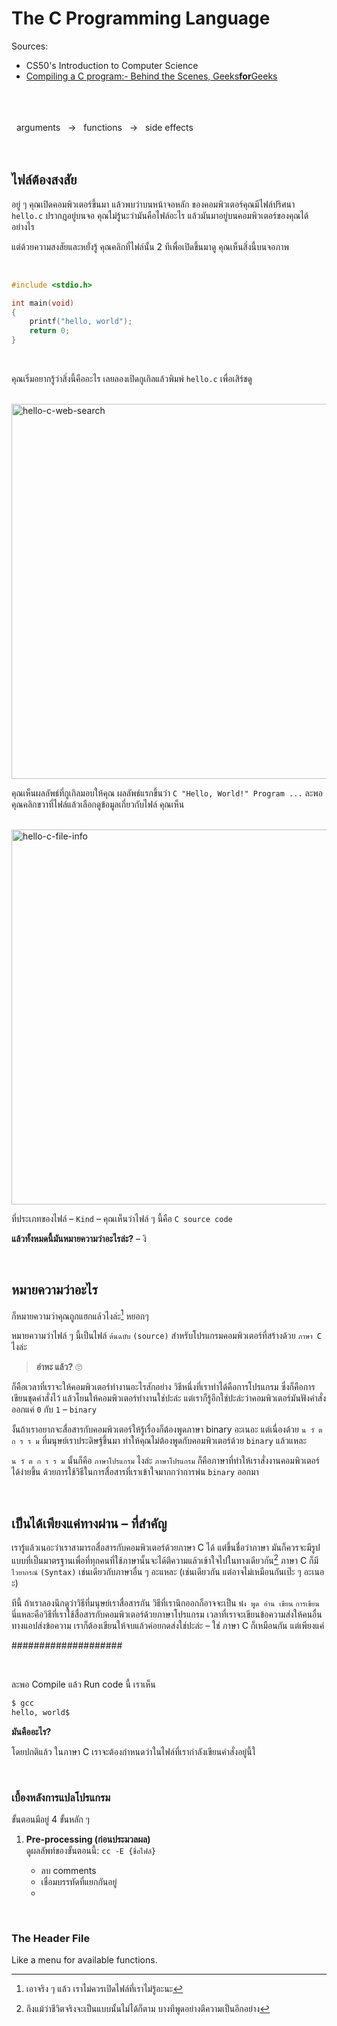 # **The C Programming Language**

Sources:
- CS50's Introduction to Computer Science
- [Compiling a C program:- Behind the Scenes, Geeks**for**Geeks](https://www.geeksforgeeks.org/compiling-a-c-program-behind-the-scenes/)

<br>
<br>
<br>

<span class="hi-block">
&nbsp; arguments &nbsp; &#8594; &nbsp; functions &nbsp; &#8594; &nbsp; side effects &nbsp;
</span>

<br>
<br>
<br>

## **ไฟล์ต้องสงสัย**

<p>

อยู่ ๆ คุณเปิดคอมพิวเตอร์ขึ้นมา
แล้วพบว่าบนหน้าจอหลัก ของคอมพิวเตอร์คุณมีไฟล์ปริศนา `hello.c` ปรากฏอยู่บนจอ
คุณไม่รู้นะว่ามันคือไฟล์อะไร แล้วมันมาอยู่บนคอมพิวเตอร์ของคุณได้อย่างไร


แต่ด้วยความสงสัยและหยั่งรู้ คุณคลิกที่ไฟล์นั้น 2 ทีเพื่อเปิดขึ้นมาดู
คุณเห็นสิ่งนี้บนจอภาพ

</p>

<br>

```c
#include <stdio.h>

int main(void)
{
    printf("hello, world");
    return 0;
}
```

<br>

<p>

คุณเริ่มอยากรู้ว่าสิ่งนี้คืออะไร เลยลองเปิดกูเกิลแล้วพิมพ์ `hello.c` เพื่อเสิร์ชดู<br>

</p>

<br>

<img src="https://dm2305files.storage.live.com/y4m40XBU8susBDthr8v48RicyCnDtySlss1f2CZRMrP6oueCoKg_A0OMER8MfOn0smyK7IP28TWDLJOgnPKIC2dHiMOaOMjFNbRlpcpmWLwrcT4BY_MRqrqAQRZrgow9A_3qRvcij19c-k0A8u10mOFPsCGILtbf5RamNu-XqwD5ZDODg_7Uq0J7415x12J6VTl?width=1436&height=578&cropmode=none" alt="hello-c-web-search" width="600">

<br>

<p>

คุณเห็นผลลัพธ์ที่กูเกิลมอบให้คุณ ผลลัพธ์แรกขึ้นว่า `C "Hello, World!" Program ...`
ละพอคุณคลิกขวาที่ไฟล์แล้วเลือกดูข้อมูลเกี่ยวกับไฟล์ คุณเห็น

</p>

<br>

<img src="https://dm2305files.storage.live.com/y4m-5kf6tIUVEndnB9rvMPGyiBDpqcpMYnh9bY7nLX54wk-SdEZug3R_fYXhav1fK3dyxJ5S8gNVnrlFmmHZXVaPoivOAP3t_7kdQt8LJD76PqOkv06TZvoQJExiwyMD22GTSxKblLyVIisshX4nAOyiLBoxvt8fnxSxF-xEEtNFCQ55UFnqI6W0F6B2C-4Svwj?width=521&height=311&cropmode=none" alt="hello-c-file-info" width="600">

<br>

<p>

ที่ประเภทของไฟล์ &#x2013; `Kind` &#x2013; คุณเห็นว่าไฟล์ ๆ นี้คือ `C source code`

**แล้วทั้งหมดนี้มันหมายความว่าอะไรล่ะ?** &#x2013; งิ

</p>

<br>

## **หมายความว่าอะไร**

<p>

ก็หมายความว่าคุณถูกแฮกแล้วไงล่ะ[^1]
หยอกๆ

หมายความว่าไฟล์ ๆ นี้เป็นไฟล์ `ต้นฉบับ` `(source)` สำหรับโปรแกรมคอมพิวเตอร์ที่สร้างด้วย `ภาษา C` ไงล่ะ

> **อ่าหะ แล้ว?** &#x1F644;

ก็คือเวลาที่เราจะให้คอมพิวเตอร์ทำงานอะไรสักอย่าง วิธีหนึ่งที่เราทำได้คือการโปรแกรม
ซึ่งก็คือการเขียนชุดคำสั่งไว้ แล้วโยนให้คอมพิวเตอร์ทำงานใช่ปะล่ะ
แต่เราก็รู้อีกใช่ปะล่ะว่าคอมพิวเตอร์มันฟังคำสั่งออกแค่ `0` กับ `1` &#x2013; `binary`

งั้นถ้าเราอยากจะสื่อสารกับคอมพิวเตอร์ให้รู้เรื่องก็ต้องพูดภาษา binary อะเนอะ
แต่เนื่องด้วย `น วั ต ก ร ร ม` ที่มนุษย์เราประดิษฐ์ขึ้นมา
ทำให้คุณไม่ต้องพูดกับคอมพิวเตอร์ด้วย `binary` แล้วแหละ

`น วั ต ก ร ร ม` นั้นก็คือ `ภาษาโปรแกรม` ไงล่ะ
`ภาษาโปรแกรม` ก็คือภาษาที่ทำให้เราสั่งงานคอมพิวเตอร์ได้ง่ายขึ้น
ด้วยการใช้วิธีในการสื่อสารที่เราเข้าใจมากกว่าการพ่น `binary` ออกมา

</p>

<br>

## **เป็นได้เพียงแค่ทางผ่าน** &#x2013; ที่สำคัญ

<p>

เรารู้แล้วเนอะว่าเราสามารถสื่อสารกับคอมพิวเตอร์ด้วยภาษา C ได้
แต่ขึ้นชื่อว่าภาษา มันก็ควรจะมีรูปแบบที่เป็นมาตรฐานเพื่อที่ทุกคนที่ใช้ภาษานั้นจะได้ตีความแล้วเข้าใจไปในทางเดียวกัน[^2]
ภาษา C ก็มี `ไวยากรณ์` `(Syntax)` เช่นเดียวกับภาษาอื่น ๆ อะแหละ (เช่นเดียวกัน แต่อาจไม่เหมือนกันเป๊ะ ๆ อะเนอะ)

ทีนี้ ถ้าเราลองนึกดูว่าวิธีที่มนุษย์เราสื่อสารกัน วิธีที่เรานึกออกก็อาจจะเป็น `ฟัง พูด อ่าน เขียน`
`การเขียน` นี่แหละคือวิธีที่เราใช้สื่อสารกับคอมพิวเตอร์ด้วยภาษาโปรแกรม
เวลาที่เราจะเขียนข้อความส่งให้คนอื่นทางแอปส่งข้อความ เราก็ต้องเขียนให้จบแล้วค่อยกดส่งใช่ปะล่ะ &#x2013; ใช่
ภาษา C ก็เหมือนกัน แต่เพียงแค่

</p>




####################


<br>

ละพอ Compile แล้ว Run code นี้ เราเห็น

```bash
$ gcc 
hello, world$
```


**มันคืออะไร?**<br>

<p>
โดยปกติแล้ว ในภาษา C เราจะต้องกำหนดว่าในไฟล์ที่เรากำลังเขียนคำสั่งอยู่นี้ใ
</p>

<br>

### **เบื้องหลังการแปลโปรแกรม**

ขั้นตอนมีอยู่ 4 ขั้นหลัก ๆ

1. **Pre-processing (ก่อนประมวลผล)**<br>
    ดูผลลัพท์ของขั้นตอนนี้: `cc -E {ชื่อไฟล์}`

    - ลบ comments
    - เชื่อมบรรทัดที่แยกกันอยู่
    - 

<br>

### **The Header File**

Like a menu for available functions.


<!-- footer -->

[^1]: เอาจริง ๆ แล้ว เราไม่ควรเปิดไฟล์ที่เราไม่รู้อะนะ
[^2]: ถึงแม้ว่าชีวิตจริงจะเป็นแบบนั้นไม่ได้ก็ตาม บางทีพูดอย่างตีความเป็นอีกอย่าง